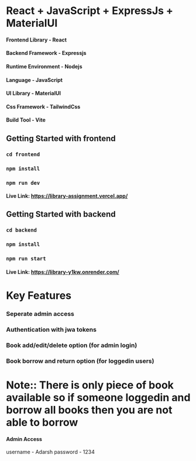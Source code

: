 # React + JavaScript + ExpressJs + MaterialUI

#### Frontend Library - React
#### Backend Framework - Expressjs
#### Runtime Environment - Nodejs
#### Language - JavaScript
#### UI Library - MaterialUI
#### Css Framework - TailwindCss
#### Build Tool - Vite

## Getting Started with frontend
### `cd frontend`
### `npm install`
### `npm run dev`
#### Live Link: https://library-assignment.vercel.app/

## Getting Started with backend
### `cd backend`
### `npm install`
### `npm run start`
#### Live Link: https://library-y1kw.onrender.com/

# Key Features
### Seperate admin access
### Authentication with jwa tokens
### Book add/edit/delete option (for admin login)
### Book borrow and return option (for loggedin users)

# Note:: There is only piece of book available so if someone loggedin and borrow all books then you are not able to borrow
#### Admin Access 
username - Adarsh
password - 1234



